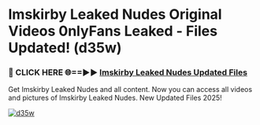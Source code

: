 # Imskirby Leaked Nudes Original Videos 0nlyFans Leaked - Files Updated! (d35w)

<h3>🔴 CLICK HERE 🌐==►► <a href="https://tinyurl.com/52m3yx9h" rel="nofollow">Imskirby Leaked Nudes Updated Files</a></h3>

Get Imskirby Leaked Nudes and all content. Now you can access all videos and pictures of Imskirby Leaked Nudes. New Updated Files 2025!

[![d35w](https://i.imgur.com/TnHtlc8.gif)](https://tinyurl.com/52m3yx9h)
